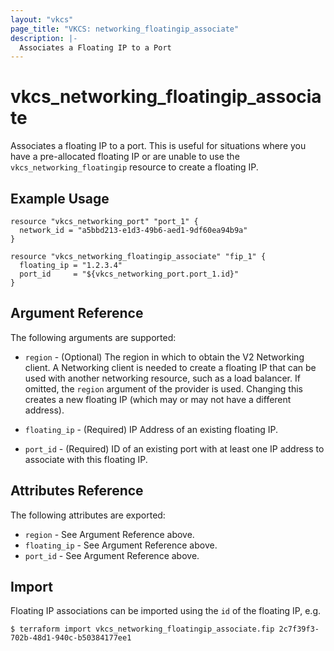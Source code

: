 ```yaml
---
layout: "vkcs"
page_title: "VKCS: networking_floatingip_associate"
description: |-
  Associates a Floating IP to a Port
---
```


# vkcs\_networking\_floatingip\_associate

Associates a floating IP to a port. This is useful for situations
where you have a pre-allocated floating IP or are unable to use the
`vkcs_networking_floatingip` resource to create a floating IP.

## Example Usage

```hcl
resource "vkcs_networking_port" "port_1" {
  network_id = "a5bbd213-e1d3-49b6-aed1-9df60ea94b9a"
}

resource "vkcs_networking_floatingip_associate" "fip_1" {
  floating_ip = "1.2.3.4"
  port_id     = "${vkcs_networking_port.port_1.id}"
}
```

## Argument Reference

The following arguments are supported:

* `region` - (Optional) The region in which to obtain the V2 Networking client.
    A Networking client is needed to create a floating IP that can be used with
    another networking resource, such as a load balancer. If omitted, the
    `region` argument of the provider is used. Changing this creates a new
    floating IP (which may or may not have a different address).

* `floating_ip` - (Required) IP Address of an existing floating IP.

* `port_id` - (Required) ID of an existing port with at least one IP address to
    associate with this floating IP.

## Attributes Reference

The following attributes are exported:

* `region` - See Argument Reference above.
* `floating_ip` - See Argument Reference above.
* `port_id` - See Argument Reference above.

## Import

Floating IP associations can be imported using the `id` of the floating IP, e.g.

```
$ terraform import vkcs_networking_floatingip_associate.fip 2c7f39f3-702b-48d1-940c-b50384177ee1
```
